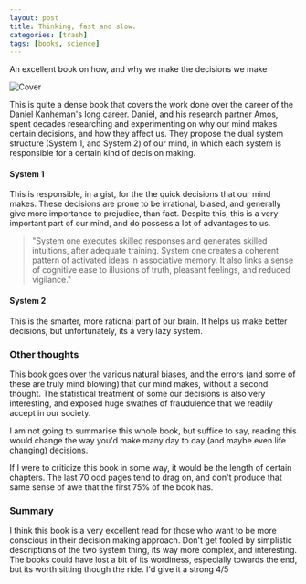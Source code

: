 ```yaml
---
layout: post
title: Thinking, fast and slow.
categories: [trash]
tags: [books, science]
---
```



An excellent book on how, and why we make the decisions we make

![Cover](https://images-na.ssl-images-amazon.com/images/I/415i-TwUaNL._SX343_BO1,204,203,200_.jpg)

This is quite a dense book that covers the work done over the career of the Daniel Kanheman's long career. Daniel, and his research partner Amos, spent decades researching and experimenting on why our mind makes certain decisions, and how they affect us. They propose the dual system structure (System 1, and System 2) of our mind, in which each system is responsible for a certain kind of decision making.
#### System 1
This is responsible, in a gist, for the the quick decisions that our mind makes. These decisions are prone to be irrational, biased, and generally give more importance to prejudice, than fact. Despite this, this is a very important part of our mind, and do possess a lot of advantages to us.
> "System one executes skilled responses and generates skilled intuitions, after adequate training. System one creates a coherent pattern of activated ideas in associative memory. It also links a sense of cognitive ease to illusions of truth, pleasant feelings, and reduced vigilance."


#### System 2
This is the smarter, more rational part of our brain. It helps us make better decisions, but unfortunately, its a very lazy system.

### Other thoughts
This book goes over the various natural biases, and the errors (and some of these are truly mind blowing) that our mind makes, without a second thought.
The statistical treatment of some our decisions is also very interesting, and exposed huge swathes of fraudulence that we readily accept in our society.


I am not going to summarise this whole book, but suffice to say, reading this would change the way you'd make many day to day (and maybe even life changing) decisions.


If I were to criticize this book in some way, it would be the length of certain chapters. The last 70 odd pages tend to drag on, and don't produce that same sense of awe that the first 75% of the book has.
### Summary
I think this book is a very excellent read for those who want to be more conscious in their decision making approach.
Don't get fooled by simplistic descriptions of the two system thing, its way more complex, and interesting.
The books could have lost a bit of its wordiness, especially towards the end, but its worth sitting though the ride. I'd give it a strong 4/5
